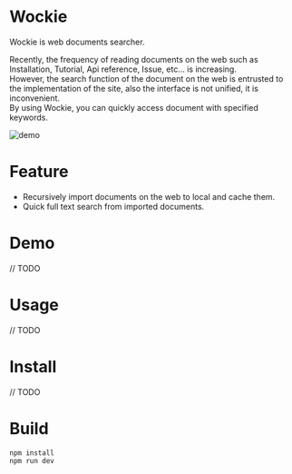 # Wockie

Wockie is web documents searcher.

Recently, the frequency of reading documents on the web such as Installation, Tutorial, Api reference, Issue, etc... is increasing.  
However, the search function of the document on the web is entrusted to the implementation of the site, also the interface is not unified, it is inconvenient.  
By using Wockie, you can quickly access document with specified keywords.  

![demo](https://raw.github.com/wiki/tigmium/wockie/2019-01-06_11h19_43.gif)

# Feature

* Recursively import documents on the web to local and cache them.
* Quick full text search from imported documents.

# Demo

// TODO

# Usage

// TODO

# Install

// TODO

# Build

```
npm install
npm run dev
```

# 
